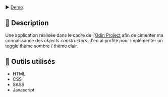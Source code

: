 ▶️ [Demo](https://web-lux.github.io/librairie/)

## 📄 Description
Une application réalisée dans le cadre de l'[Odin Project](https://www.theodinproject.com/lessons/node-path-javascript-library) afin de cimenter ma connaissance des *objects constructors*. J'en ai profité pour implémenter un toggle thème sombre / thème clair.

## 🔨 Outils utilisés
- HTML
- CSS
- SASS
- Javascript
